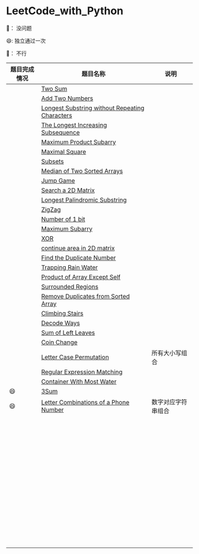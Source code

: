 # LeetCode_with_Python

🤪： 没问题

:smile::    独立通过一次

🤔： 不行

| 题目完成情况 | 题目名称                                                     | 说明               |
| ------------ | ------------------------------------------------------------ | ------------------ |
|              | [Two Sum](https://leetcode.com/problems/two-sum/description/) |                    |
|              | [Add Two Numbers](https://leetcode.com/problems/add-two-numbers/description/) |                    |
|              | [Longest Substring without Repeating Characters](https://leetcode.com/problems/longest-substring-without-repeating-characters/description/) |                    |
|              | [The Longest Increasing Subsequence](https://leetcode.com/problems/longest-increasing-subsequence/description/) |                    |
|              | [Maximum Product Subarry](https://leetcode.com/problems/maximum-product-subarray/description/) |                    |
|              | [Maximal Square](https://leetcode.com/problems/maximal-square/description/) |                    |
|              | [Subsets](https://leetcode.com/problems/subsets/description/) |                    |
|              | [Median of Two Sorted Arrays](https://leetcode.com/problems/median-of-two-sorted-arrays/description/) |                    |
|              | [Jump Game](https://leetcode.com/problems/jump-game/description/) |                    |
|              | [Search a 2D Matrix](https://leetcode.com/problems/search-a-2d-matrix/description/) |                    |
|              | [Longest Palindromic Substring](https://leetcode.com/problems/longest-palindromic-substring/description/) |                    |
|              | [ZigZag](https://leetcode.com/problems/zigzag-conversion/description/) |                    |
|              | [Number of 1 bit](https://leetcode.com/problems/number-of-1-bits/description/) |                    |
|              | [Maximum Subarry](https://leetcode.com/problems/maximum-subarray/description/) |                    |
|              | [XOR](https://github.com/duanyzhi/LeetCode_with_Python/blob/master/xor/main.py) |                    |
|              | [continue area in 2D matrix](https://github.com/duanyzhi/LeetCode_with_Python/blob/master/continue_area_in_2D_matrix/main.py) |                    |
|              | [Find the Duplicate Number](https://leetcode.com/problems/find-the-duplicate-number/description/) |                    |
|              | [Trapping Rain Water](https://leetcode.com/problems/trapping-rain-water/description/) |                    |
|              | [Product of Array Except Self](https://leetcode.com/problems/product-of-array-except-self/description/) |                    |
|              | [Surrounded Regions](https://leetcode.com/problems/surrounded-regions/description/) |                    |
|              | [Remove Duplicates from Sorted Array](https://leetcode.com/problems/remove-duplicates-from-sorted-array/description/) |                    |
|              | [Climbing Stairs](https://leetcode.com/problems/climbing-stairs/description/) |                    |
|              | [Decode Ways](https://leetcode.com/problems/decode-ways/description/) |                    |
|              | [Sum of Left Leaves](https://leetcode.com/problems/sum-of-left-leaves/description/) |                    |
|              | [Coin Change](https://leetcode.com/problems/coin-change/description/) |                    |
|              | [Letter Case Permutation](https://leetcode.com/problems/letter-case-permutation/description/) | 所有大小写组合     |
|              | [Regular Expression Matching](https://leetcode.com/problems/regular-expression-matching/description/) |                    |
|              | [Container With Most Water](https://leetcode.com/problems/container-with-most-water/description/) |                    |
| :smile:      | [3Sum](https://leetcode.com/problems/3sum/description/)      |                    |
| :smile:      | [Letter Combinations of a Phone Number](https://leetcode.com/problems/letter-combinations-of-a-phone-number/description/) | 数字对应字符串组合 |
|              |                                                              |                    |
|              |                                                              |                    |
|              |                                                              |                    |
|              |                                                              |                    |
|              |                                                              |                    |
|              |                                                              |                    |
|              |                                                              |                    |
|              |                                                              |                    |
|              |                                                              |                    |
|              |                                                              |                    |
|              |                                                              |                    |
|              |                                                              |                    |
|              |                                                              |                    |
|              |                                                              |                    |
|              |                                                              |                    |
|              |                                                              |                    |
|              |                                                              |                    |
|              |                                                              |                    |
|              |                                                              |                    |
|              |                                                              |                    |
|              |                                                              |                    |
|              |                                                              |                    |
|              |                                                              |                    |
|              |                                                              |                    |
|              |                                                              |                    |
|              |                                                              |                    |
|              |                                                              |                    |
|              |                                                              |                    |
|              |                                                              |                    |
|              |                                                              |                    |
|              |                                                              |                    |
|              |                                                              |                    |
|              |                                                              |                    |
|              |                                                              |                    |
|              |                                                              |                    |
|              |                                                              |                    |
|              |                                                              |                    |
|              |                                                              |                    |
|              |                                                              |                    |
|              |                                                              |                    |
|              |                                                              |                    |
|              |                                                              |                    |
|              |                                                              |                    |
|              |                                                              |                    |
|              |                                                              |                    |
|              |                                                              |                    |
|              |                                                              |                    |
|              |                                                              |                    |
|              |                                                              |                    |
|              |                                                              |                    |
|              |                                                              |                    |
|              |                                                              |                    |
|              |                                                              |                    |
|              |                                                              |                    |
|              |                                                              |                    |
|              |                                                              |                    |
|              |                                                              |                    |
|              |                                                              |                    |
|              |                                                              |                    |
